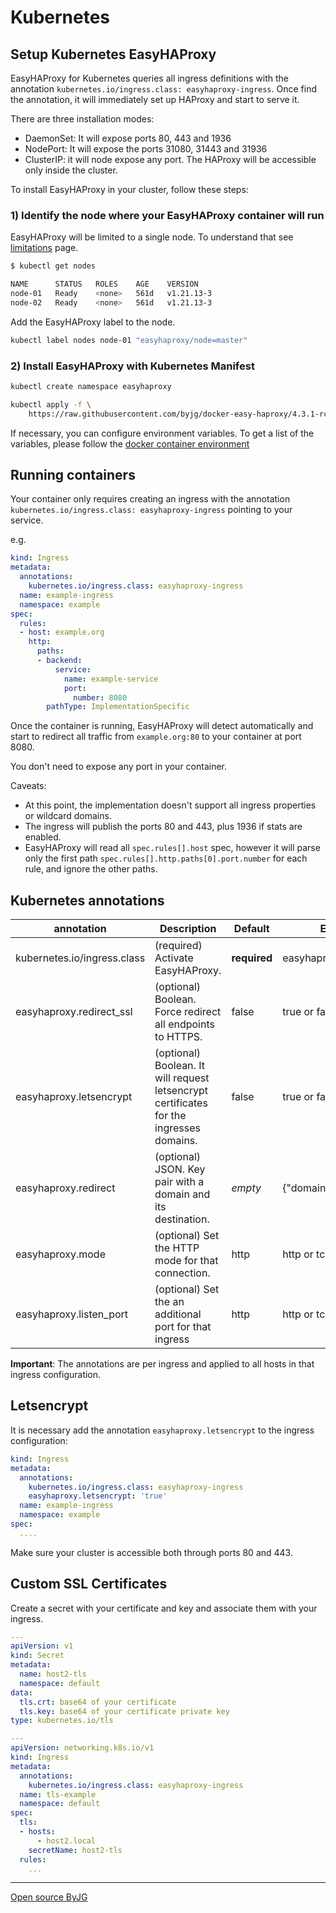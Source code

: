 # Kubernetes

## Setup Kubernetes EasyHAProxy

EasyHAProxy for Kubernetes queries all ingress definitions with the annotation `kubernetes.io/ingress.class: easyhaproxy-ingress`. Once find the annotation, it will immediately set up HAProxy and start to serve it.

There are three installation modes:

- DaemonSet: It will expose ports 80, 443 and 1936
- NodePort: It will expose the ports 31080, 31443 and 31936
- ClusterIP: it will node expose any port. The HAProxy will be accessible only inside the cluster.

To install EasyHAProxy in your cluster, follow these steps:

### 1) Identify the node where your EasyHAProxy container will run

EasyHAProxy will be limited to a single node. To understand that see [limitations](limitations.md) page.

```bash
$ kubectl get nodes

NAME      STATUS   ROLES    AGE    VERSION
node-01   Ready    <none>   561d   v1.21.13-3
node-02   Ready    <none>   561d   v1.21.13-3
```

Add the EasyHAProxy label to the node.

```bash
kubectl label nodes node-01 "easyhaproxy/node=master"
```

### 2) Install EasyHAProxy with Kubernetes Manifest

```bash
kubectl create namespace easyhaproxy

kubectl apply -f \
    https://raw.githubusercontent.com/byjg/docker-easy-haproxy/4.3.1-rc1/deploy/kubernetes/easyhaproxy-daemonset.yml
```

If necessary, you can configure environment variables. To get a list of the variables, please follow the [docker container environment](docker-environment.md)

## Running containers

Your container only requires creating an ingress with the annotation `kubernetes.io/ingress.class: easyhaproxy-ingress` pointing to your service.

e.g.

```yaml
kind: Ingress
metadata:
  annotations:
    kubernetes.io/ingress.class: easyhaproxy-ingress
  name: example-ingress
  namespace: example
spec:
  rules:
  - host: example.org
    http:
      paths:
      - backend:
          service:
            name: example-service
            port:
              number: 8080
        pathType: ImplementationSpecific
```

Once the container is running, EasyHAProxy will detect automatically and start to redirect all traffic from `example.org:80` to your container at port 8080.

You don't need to expose any port in your container.

Caveats:

- At this point, the implementation doesn't support all ingress properties or wildcard domains.
- The ingress will publish the ports 80 and 443, plus 1936 if stats are enabled.
- EasyHAProxy will read all `spec.rules[].host` spec, however it will parse only the first path `spec.rules[].http.paths[0].port.number` for each rule, and ignore the other paths.

## Kubernetes annotations

| annotation                  | Description                                                                             | Default      | Example      |
|-----------------------------|-----------------------------------------------------------------------------------------|--------------|--------------|
| kubernetes.io/ingress.class | (required) Activate EasyHAProxy.                                                        | **required** | easyhaproxy-ingress
| easyhaproxy.redirect_ssl    | (optional) Boolean. Force redirect all endpoints to HTTPS.                              | false        | true or false
| easyhaproxy.letsencrypt     | (optional) Boolean. It will request letsencrypt certificates for the ingresses domains. | false        | true or false
| easyhaproxy.redirect        | (optional) JSON. Key pair with a domain and its destination.                                 | *empty*      | {"domain":"redirect_url"}
| easyhaproxy.mode            | (optional) Set the HTTP mode for that connection.                                       | http         | http or tcp
| easyhaproxy.listen_port     | (optional) Set the an additional port for that ingress                                  | http         | http or tcp

**Important**: The annotations are per ingress and applied to all hosts in that ingress configuration.

## Letsencrypt

It is necessary add the annotation `easyhaproxy.letsencrypt` to the ingress configuration:

```yaml
kind: Ingress
metadata:
  annotations:
    kubernetes.io/ingress.class: easyhaproxy-ingress
    easyhaproxy.letsencrypt: 'true'
  name: example-ingress
  namespace: example
spec:
  ....
```

Make sure your cluster is accessible both through ports 80 and 443.

## Custom SSL Certificates

Create a secret with your certificate and key and associate them with your ingress.

```yaml
---
apiVersion: v1
kind: Secret
metadata:
  name: host2-tls
  namespace: default
data:
  tls.crt: base64 of your certificate
  tls.key: base64 of your certificate private key
type: kubernetes.io/tls

---
apiVersion: networking.k8s.io/v1
kind: Ingress
metadata:
  annotations:
    kubernetes.io/ingress.class: easyhaproxy-ingress
  name: tls-example
  namespace: default
spec:
  tls:
  - hosts:
      - host2.local
    secretName: host2-tls
  rules:
    ...
```

----
[Open source ByJG](http://opensource.byjg.com)
